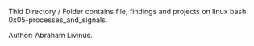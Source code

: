 Thid Directory / Folder contains file, findings and projects on linux bash 0x05-processes_and_signals.

Author: Abraham Livinus.
